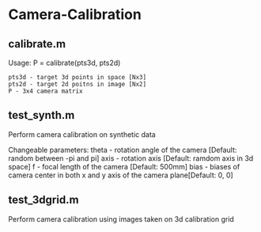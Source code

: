 # Camera-Calibration

## calibrate.m
Usage: P = calibrate(pts3d, pts2d)

    pts3d - target 3d points in space [Nx3]
    pts2d - target 2d poitns in image [Nx2]
    P - 3x4 camera matrix

## test_synth.m
Perform camera calibration on synthetic data

Changeable parameters:
    theta - rotation angle of the camera [Default: random between -pi and pi]
    axis - rotation axis [Default: ramdom axis in 3d space]
    f - focal length of the camera [Default: 500mm]
    bias - biases of camera center in both x and y axis of the camera plane[Default: 0, 0]

## test_3dgrid.m
Perform camera calibration using images taken on 3d calibration grid

